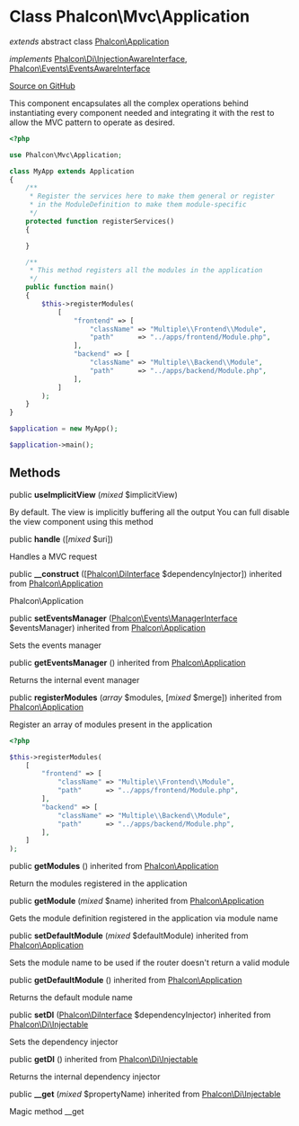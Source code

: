 # Class **Phalcon\\Mvc\\Application**

*extends* abstract class [Phalcon\Application](/en/3.1.2/api/Phalcon_Application)

*implements* [Phalcon\Di\InjectionAwareInterface](/en/3.1.2/api/Phalcon_Di_InjectionAwareInterface), [Phalcon\Events\EventsAwareInterface](/en/3.1.2/api/Phalcon_Events_EventsAwareInterface)

<a href="https://github.com/phalcon/cphalcon/blob/master/phalcon/mvc/application.zep" class="btn btn-default btn-sm">Source on GitHub</a>

This component encapsulates all the complex operations behind instantiating every component
needed and integrating it with the rest to allow the MVC pattern to operate as desired.

```php
<?php

use Phalcon\Mvc\Application;

class MyApp extends Application
{
    /**
     * Register the services here to make them general or register
     * in the ModuleDefinition to make them module-specific
     */
    protected function registerServices()
    {

    }

    /**
     * This method registers all the modules in the application
     */
    public function main()
    {
        $this->registerModules(
            [
                "frontend" => [
                    "className" => "Multiple\\Frontend\\Module",
                    "path"      => "../apps/frontend/Module.php",
                ],
                "backend" => [
                    "className" => "Multiple\\Backend\\Module",
                    "path"      => "../apps/backend/Module.php",
                ],
            ]
        );
    }
}

$application = new MyApp();

$application->main();

```

## Methods
public  **useImplicitView** (*mixed* $implicitView)

By default. The view is implicitly buffering all the output
You can full disable the view component using this method

public  **handle** ([*mixed* $uri])

Handles a MVC request

public  **__construct** ([[Phalcon\DiInterface](/en/3.1.2/api/Phalcon_DiInterface) $dependencyInjector]) inherited from [Phalcon\Application](/en/3.1.2/api/Phalcon_Application)

Phalcon\\Application

public  **setEventsManager** ([Phalcon\Events\ManagerInterface](/en/3.1.2/api/Phalcon_Events_ManagerInterface) $eventsManager) inherited from [Phalcon\Application](/en/3.1.2/api/Phalcon_Application)

Sets the events manager

public  **getEventsManager** () inherited from [Phalcon\Application](/en/3.1.2/api/Phalcon_Application)

Returns the internal event manager

public  **registerModules** (*array* $modules, [*mixed* $merge]) inherited from [Phalcon\Application](/en/3.1.2/api/Phalcon_Application)

Register an array of modules present in the application

```php
<?php

$this->registerModules(
    [
        "frontend" => [
            "className" => "Multiple\\Frontend\\Module",
            "path"      => "../apps/frontend/Module.php",
        ],
        "backend" => [
            "className" => "Multiple\\Backend\\Module",
            "path"      => "../apps/backend/Module.php",
        ],
    ]
);

```

public  **getModules** () inherited from [Phalcon\Application](/en/3.1.2/api/Phalcon_Application)

Return the modules registered in the application

public  **getModule** (*mixed* $name) inherited from [Phalcon\Application](/en/3.1.2/api/Phalcon_Application)

Gets the module definition registered in the application via module name

public  **setDefaultModule** (*mixed* $defaultModule) inherited from [Phalcon\Application](/en/3.1.2/api/Phalcon_Application)

Sets the module name to be used if the router doesn't return a valid module

public  **getDefaultModule** () inherited from [Phalcon\Application](/en/3.1.2/api/Phalcon_Application)

Returns the default module name

public  **setDI** ([Phalcon\DiInterface](/en/3.1.2/api/Phalcon_DiInterface) $dependencyInjector) inherited from [Phalcon\Di\Injectable](/en/3.1.2/api/Phalcon_Di_Injectable)

Sets the dependency injector

public  **getDI** () inherited from [Phalcon\Di\Injectable](/en/3.1.2/api/Phalcon_Di_Injectable)

Returns the internal dependency injector

public  **__get** (*mixed* $propertyName) inherited from [Phalcon\Di\Injectable](/en/3.1.2/api/Phalcon_Di_Injectable)

Magic method __get

